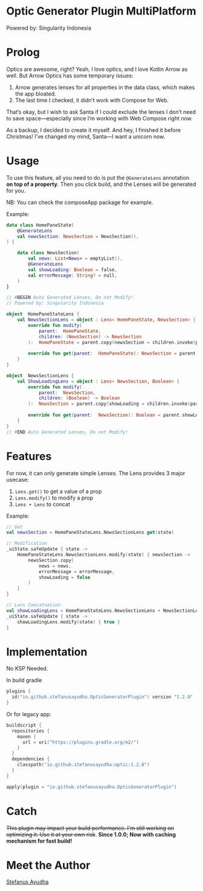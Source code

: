 # Optic Generator Plugin MultiPlatform
Powered by: Singularity Indonesia

# Prolog
Optics are awesome, right? Yeah, I love optics, and I love Kotlin Arrow as well.
But Arrow Optics has some temporary issues:

1. Arrow generates lenses for all properties in the data class, which makes the app bloated.
2. The last time I checked, it didn’t work with Compose for Web.

That’s okay, but I wish to ask Santa if I could exclude the lenses I don’t need to save space—especially since I’m working with Web Compose right now.

As a backup, I decided to create it myself. And hey, I finished it before Christmas! I’ve changed my mind, Santa—I want a unicorn now.

# Usage
To use this feature, all you need to do is put the `@GenerateLens` annotation **on top of a property**.
Then you click build, and the Lenses will be generated for you.

NB: You can check the composeApp package for example.

Example:
```kotlin
data class HomePaneState(
    @GenerateLens
    val newsSection: NewsSection = NewsSection(),
) {

    data class NewsSection(
        val news: List<News> = emptyList(),
        @GenerateLens
        val showLoading: Boolean = false,
        val errorMessage: String? = null,
    )
}

// #BEGIN Auto Generated Lenses, Do not Modify!
// Powered by: Singularity Indonesia

object  HomePaneStateLens {
    val NewsSectionLens = object : Lens< HomePaneState, NewsSection> {
        override fun modify(
            parent:  HomePaneState,
            children: (NewsSection) -> NewsSection
        ):  HomePaneState = parent.copy(newsSection = children.invoke(parent.newsSection))
    
        override fun get(parent:  HomePaneState): NewsSection = parent.newsSection
    }
}

object  NewsSectionLens {
    val ShowLoadingLens = object : Lens< NewsSection, Boolean> {
        override fun modify(
            parent:  NewsSection,
            children: (Boolean) -> Boolean
        ):  NewsSection = parent.copy(showLoading = children.invoke(parent.showLoading))
    
        override fun get(parent:  NewsSection): Boolean = parent.showLoading
    }
}
// #END Auto Generated Lenses, Do not Modify!
```

# Features
For now, it can only generate simple Lenses.
The Lens provides 3 major usecase:
1. `Lens.get()` to get a value of a prop
2. `Lens.modify()` to modify a prop
3. `Lens + Lens` to concat

Example:
```kotlin
// Get
val newsSection = HomePaneStateLens.NewsSectionLens.get(state)

// Modification
_uiState.safeUpdate { state ->
    HomePaneStateLens.NewsSectionLens.modify(state) { newsSection ->
        newsSection.copy(
            news = news,
            errorMessage = errorMessage,
            showLoading = false
        )
    }
}

// Lens Concatnation
val showLoadingLens = HomePaneStateLens.NewsSectionLens + NewsSectionLens.ShowLoadingLens
_uiState.safeUpdate { state ->
    showLoadingLens.modify(state) { true }
}
```

# Implementation
No KSP Needed.

In build gradle
```kotlin
plugins {
  id("io.github.stefanusayudha.OpticGeneratorPlugin") version "1.2.0"
}
```

Or for legacy app:
```kotlin
buildscript {
  repositories {
    maven {
      url = uri("https://plugins.gradle.org/m2/")
    }
  }
  dependencies {
    classpath("io.github.stefanusayudha:optic:1.2.0")
  }
}

apply(plugin = "io.github.stefanusayudha.OpticGeneratorPlugin")
```

# Catch
~~This plugin may impact your build performance. I'm still working on optimizing it. Use it at your own risk~~. **Since 1.0.0; Now with caching mechanism for fast build!** 

# Meet the Author
[Stefanus Ayudha](https://www.linkedin.com/in/stefanus-ayudha-447a98b5/)
